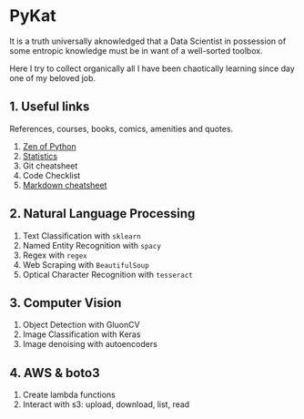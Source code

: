# PyKat

It is a truth universally aknowledged that a Data Scientist in possession of some entropic knowledge must be in want of a well-sorted toolbox.

Here I try to collect organically all I have been chaotically learning since day one of my beloved job.

## 1. Useful links
References, courses, books, comics, amenities and quotes.

1. [Zen of Python](https://peps.python.org/pep-0020/#the-zen-of-python)
2. [Statistics](https://xkcd.com/2560/)
3. Git cheatsheet
4. Code Checklist
5. [Markdown cheatsheet](https://github.com/adam-p/markdown-here/wiki/Markdown-Cheatsheet)

## 2. Natural Language Processing
1. Text Classification with `sklearn`
2. Named Entity Recognition with `spacy`
3. Regex with `regex`
4. Web Scraping with `BeautifulSoup` 
5. Optical Character Recognition with `tesseract`

## 3. Computer Vision
1. Object Detection with GluonCV
2. Image Classification with Keras
3. Image denoising with autoencoders

## 4. AWS & boto3
1. Create lambda functions
2. Interact with s3: upload, download, list, read
